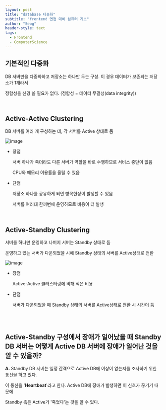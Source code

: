 ```yaml
---
layout: post
title: "database 다중화"
subtitle: "frontend 면접 대비 컴퓨터 기초"
author: "Seog"
header-style: text
tags: 
  - Frontend
  - ComputerScience
---
```


## 기본적인 다중화

DB 서버만을 다중화하고 저장소는 하나만 두는 구성. 이 경우 데이터가 보존되는 저장소가 1개라서

정합성을 신경 쓸 필요가 없다. (정합성 = 데이터 무결성(data integrity))

<br/>

## Active-Active Clustering

DB 서버를 여러 개 구성하는 데, 각 서버를 Active 상태로 둠

![image](https://user-images.githubusercontent.com/49581472/107919074-1ad39a80-6fae-11eb-984b-6534d609ab7e.png)

- 장점

  서버 하나가 죽더라도 다른 서버가 역할을 바로 수행하므로 서비스 중단이 없음

  CPU와 메모리 이용률을 올릴 수 있음

- 단점

  저장소 하나를 공유하게 되면 병목현상이 발생할 수 있음

  서버를 여러대 한꺼번에 운영하므로 비용이 더 발생

<br/>

## Active-Standby Clustering

서버를 하나만 운영하고 나머지 서버는 Standby 상태로 둠

운영하고 있는 서버가 다운되었을 시에 Standby 상태의 서버를 Active상태로 전환

![image](https://user-images.githubusercontent.com/49581472/107919169-38086900-6fae-11eb-9d9a-480082e2d791.png)

- 장점

  Active-Active 클러스터링에 비해 적은 비용

- 단점

  서버가 다운되었을 때 Standby 상태의 서버를 Active상태로 전환 시 시간이 듬

<br/><br/>

## **Active-Standby 구성에서 장애가 일어났을 때 Standby DB 서버는 어떻게 Active DB 서버에 장애가 일어난 것을 알 수 있을까?**

**A.** Standby DB 서버는 일정 간격으로 Active DB에 이상이 없는지를 조사하기 위한 통신을 하고 있다.

이 통신을 '**Heartbeat**'라고 한다. Active DB에 장애가 발생하면 이 신호가 끊기기 때문에

Standby 측은 Active가 '죽었다'는 것을 알 수 있다.
